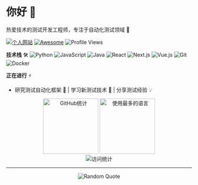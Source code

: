 # 你好 👋

热爱技术的测试开发工程师，专注于自动化测试领域 🚀

[![个人网站](https://img.shields.io/badge/Website-ktovoz.com-F75C7E?style=flat-square&logo=firefox&logoColor=white)](https://ktovoz.com)
[![Awesome](https://cdn.rawgit.com/sindresorhus/awesome/d7305f38d29fed78fa85652e3a63e154dd8e8829/media/badge.svg)](https://ktovoz.com)
![Profile Views](https://komarev.com/ghpvc/?username=ktovoz&style=flat-square&color=F75C7E)

**技术栈** 🛠️ ![Python](https://img.shields.io/badge/-Python-3776AB?style=flat-square&logo=python&logoColor=white) ![JavaScript](https://img.shields.io/badge/-JavaScript-F7DF1E?style=flat-square&logo=javascript&logoColor=black) ![Java](https://img.shields.io/badge/-Java-007396?style=flat-square&logo=java&logoColor=white) ![React](https://img.shields.io/badge/-React-61DAFB?style=flat-square&logo=react&logoColor=black) ![Next.js](https://img.shields.io/badge/-Next.js-000000?style=flat-square&logo=next.js&logoColor=white) ![Vue.js](https://img.shields.io/badge/-Vue.js-4FC08D?style=flat-square&logo=vue.js&logoColor=white) ![Git](https://img.shields.io/badge/-Git-F05032?style=flat-square&logo=git&logoColor=white) ![Docker](https://img.shields.io/badge/-Docker-2496ED?style=flat-square&logo=docker&logoColor=white)

**正在进行** ⚡
- 研究测试自动化框架 🔭 | 学习新测试技术 🌱 | 分享测试经验 💡

<div align="center">
  <img height="150" src="https://github-readme-stats.vercel.app/api?username=ktovoz&show_icons=true&theme=radical" alt="GitHub统计" />
  <img height="150" src="https://github-readme-stats.vercel.app/api/top-langs/?username=ktovoz&layout=compact&theme=radical" alt="使用最多的语言" />
</div>

<div align="center">
  <img src="https://moe-counter.glitch.me/get/@ktovoz?theme=rule34" alt="访问统计" />
</div>

---

<div align="center">
  <img src="https://quotes-github-readme.vercel.app/api?type=horizontal&theme=radical" alt="Random Quote"/>
</div>

